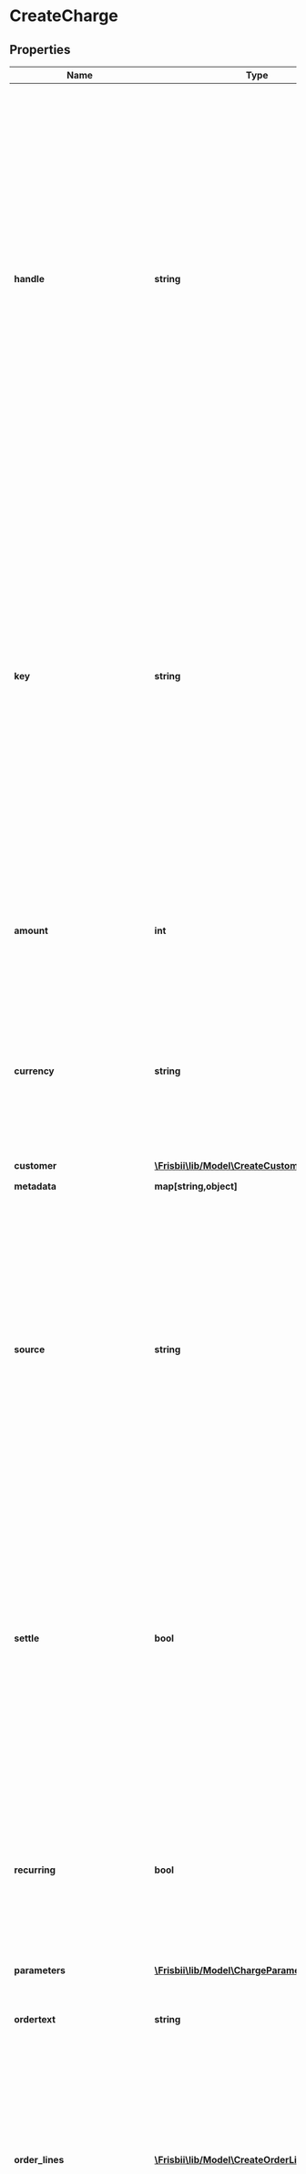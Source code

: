 # CreateCharge

## Properties
Name | Type | Description | Notes
------------ | ------------- | ------------- | -------------
**handle** | **string** | Per account unique reference to charge/invoice. E.g. order id from own system. Multiple payments can be attempted for the same handle but only one authorized or settled charge can exist per handle. Max length 255 with allowable characters [a-zA-Z0-9_.-@]. It is recommended to use a maximum of 20 characters as this will allow for the use of handle as reference on bank statements without truncation. | 
**key** | **string** | Optional idempotency key. Only one authorization or settle can be performed for the same handle. If two create attempts are attempted and the first succeeds the second will fail because charge is already settled or authorized. An idempotency key identifies uniquely the request and multiple requests with the same key and handle will yield the same result. In case of networking errors the same request with same key can safely be retried. | [optional] 
**amount** | **int** | Amount in the smallest unit. Either &#x60;amount&#x60; or &#x60;order_lines&#x60; must be provided if charge/invoice does not already exists. | [optional] 
**currency** | **string** | Optional currency in [ISO 4217](https://en.wikipedia.org/wiki/ISO_4217) three letter alpha code. If not provided the account default currency will be used. The currency of an existing charge or invoice cannot be changed. | [optional] 
**customer** | [**\Frisbii\lib/Model\CreateCustomer**](CreateCustomer.md) |  | [optional] 
**metadata** | **map[string,object]** | Custom metadata. | [optional] 
**source** | **string** | The source for the payment. Either an existing payment method for the customer or a card token &#x60;ct_...&#x60;. The existing payment method can either be referenced directly with id, e.g. &#x60;ca_...&#x60;, or the keyword &#x60;auto&#x60; can be given to indicate that the newest active customer payment method should be used. | 
**settle** | **bool** | Whether or not to immediately settle the charge. If not settled immediately the charge will be authorized and can later be settled. Normally this have to be done within 7 days. The default is not to settle the charge immediately. Note that not all payment methods support immediate settle. | [optional] 
**recurring** | **bool** | If set and the source is a token for a payment method that supports recurring charging (e.g. credit card), a recurring payment method is stored for the customer and a reference returned. | [optional] 
**parameters** | [**\Frisbii\lib/Model\ChargeParameters**](ChargeParameters.md) |  | [optional] 
**ordertext** | **string** | Optional order text. Used in conjunction with &#x60;amount&#x60;. Ignored if &#x60;order_lines&#x60; is provided. | [optional] 
**order_lines** | [**\Frisbii\lib/Model\CreateOrderLine[]**](CreateOrderLine.md) | Order lines for the charge. The order lines controls the amount. Only required if charge/invoice does not already exist. If given for existing charge the order lines and amount are adjusted. A maximum of 100 order lines is allowed. | [optional] 
**customer_handle** | **string** | Customer reference. If charge does not already exist either this reference must be provided, a create customer object must be provided or the source must be a payment method reference (e.g. &#x60;ca_..&#x60;) identifying customer. Notice that customer cannot be changed for existing charge/invoice so if handle is provided it must match the customer handle for existing customer. | [optional] 
**billing_address** | [**\Frisbii\lib/Model\InvoiceBillingAddress**](InvoiceBillingAddress.md) |  | [optional] 
**shipping_address** | [**\Frisbii\lib/Model\InvoiceShippingAddress**](InvoiceShippingAddress.md) |  | [optional] 
**use_pm_for_subscription** | **bool** | When used with a subscription invoice the subscription payment method will be updated. If the subscription is pending the subscription will be activated with the payment method. The recurring argument is set to true. | [optional] 
**text_on_statement** | **string** | Optional argument to define the text on bank statement. Notice the following about this argument: 1. It only works for some acquirers. 2. Acquirers may have rigid rules on the content of the text on statement. Not complying to these rules will result in declined payments. 3) It is already possible to define custom text on statement using templating in the Frisbii Administration. Contact support for help. We highly recommend to only supply this argument if absolutely necessary, and the templated default text on statement is not sufficient. Maximum length is 128, but most acquirers require a maximum length of 22 characters. Truncating will be applied if too long for specific acquirer. Characters must match regex &#x60;[\\x20-\\x7F]&#x60; | [optional] 
**payment_method_reference** | **string** | Optional reference given to the created payment method in case recurring argument is used to save payment method. Max length 64 with allowable characters [a-zA-Z0-9_.-@]. | [optional] 
**async** | **bool** | For payment methods that supports both synchronous and asynchronous handling this parameter can be used force a specific handling. Asynchronous handling means that a pending state will be returned. The subsequent state change can be registered by using webhooks. The default depends on the payment method. | [optional] 
**acquirer_reference** | **string** | Optional reference for the transaction at the acquirer. Notice the following about this argument: 1. It only works for some acquirers. 2. Acquirers may have rigid rules on the content of the acquirer reference.  Not complying to these rules can result in declined payments. 3. It is already possible to define custom acquirer reference using templating in the Frisbii Administration.  Contact support for help. We highly recommend to only supply this argument if absolutely necessary,  and the templated default acquirer reference is not sufficient. Maximum length is 128,  but most acquirers require a maximum length of 22 characters.  Truncating will be applied if too long for specific acquirer.  Characters must match regex &#x60;[\\x20-\\x7F]&#x60; | [optional] 
**account_funding_information** | [**\Frisbii\lib/Model\AccountFundingInformation**](AccountFundingInformation.md) |  | [optional] 
**account_funding** | **bool** | Indicates that Account Funding Transaction (AFT) is requested. It only can be used for instant settle (i.e. &#x27;settle&#x27; &#x3D; true) | [optional] 

[[Back to Model list]](../../README.md#documentation-for-models) [[Back to API list]](../../README.md#documentation-for-api-endpoints) [[Back to README]](../../README.md)

